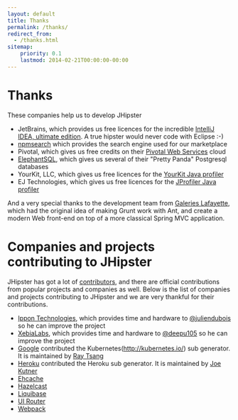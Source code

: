 ```yaml
---
layout: default
title: Thanks
permalink: /thanks/
redirect_from:
  - /thanks.html
sitemap:
    priority: 0.1
    lastmod: 2014-02-21T00:00:00-00:00
---
```


# <i class="fa fa-gift"></i> Thanks

These companies help us to develop JHipster

*   JetBrains, which provides us free licences for the incredible [IntelliJ IDEA, ultimate edition](http://www.jetbrains.com/idea). A true hipster would never code with Eclipse :-)
*   [npmsearch](http://npmsearch.com/) which provides the search engine used for our marketplace
*   Pivotal, which gives us free credits on their [Pivotal Web Services](http://run.pivotal.io/) cloud
*   [ElephantSQL](http://www.elephantsql.com/), which gives us several of their "Pretty Panda" Postgresql databases
*   YourKit, LLC, which gives us free licences for the [YourKit Java profiler](http://www.yourkit.com/java/profiler/index.jsp)
*   EJ Technologies, which gives us free licences for the [JProfiler Java profiler](http://www.ej-technologies.com/products/jprofiler/overview.html)

And a very special thanks to the development team from [Galeries Lafayette](http://www.galerieslafayette.com/), which had the original idea of making Grunt work with Ant, and create a modern Web front-end on top of a more classical Spring MVC application.

# <i class="fa fa-gift"></i> Companies and projects contributing to JHipster

JHipster has got a lot of [contributors](https://github.com/jhipster/generator-jhipster/graphs/contributors), and there are official contributions from popular projects and companies as well. Below is the list of companies and projects contributing to JHipster and we are very thankful for their contributions.

*   [Ippon Technologies](http://www.ippon.fr/), which provides time and hardware to [@juliendubois](https://twitter.com/juliendubois) so he can improve the project
*   [XebiaLabs](https://xebialabs.com/), which provides time and hardware to [@deepu105](https://twitter.com/deepu105) so he can improve the project
*   [Google](https://google.com) contributed the Kubernetes(http://kubernetes.io/) sub generator. It is maintained by [Ray Tsang](https://twitter.com/saturnism)
*   [Heroku](https://www.heroku.com/) contributed the Heroku sub generator. It is maintained by [Joe Kutner](https://twitter.com/codefinger)
*   [Ehcache](http://www.ehcache.org/)
*   [Hazelcast](https://hazelcast.com/)
*   [Liquibase](http://www.liquibase.org/)
*   [UI Router](https://ui-router.github.io/)
*   [Webpack](https://webpack.github.io/)
